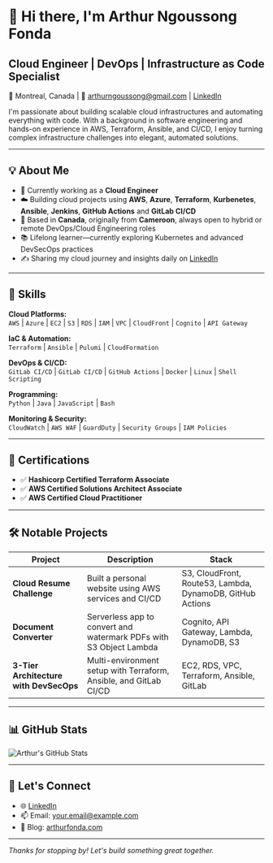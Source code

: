 # 👋 Hi there, I'm Arthur Ngoussong Fonda

## Cloud Engineer | DevOps | Infrastructure as Code Specialist
📍 Montreal, Canada  | 📧 arthurngoussong@gmail.com |  [LinkedIn](https://www.linkedin.com/in/arthur-fonda/)

I'm passionate about building scalable cloud infrastructures and automating everything with code. With a background in software engineering and hands-on experience in AWS, Terraform, Ansible, and CI/CD, I enjoy turning complex infrastructure challenges into elegant, automated solutions.

---

## 💡 About Me

- 🔧 Currently working as a **Cloud Engineer**
- ☁️ Building cloud projects using **AWS**, **Azure**, **Terraform**, **Kurbenetes**, **Ansible**, **Jenkins**, **GitHub Actions** and **GitLab CI/CD**
- 📍 Based in **Canada**, originally from **Cameroon**, always open to hybrid or remote DevOps/Cloud Engineering roles
- 📚 Lifelong learner—currently exploring Kubernetes and advanced DevSecOps practices
- ✍️ Sharing my cloud journey and insights daily on [LinkedIn](https://www.linkedin.com/in/arthur-fonda/)

---

## 🚀 Skills

**Cloud Platforms:**  
`AWS` | `Azure` | `EC2` | `S3` | `RDS` | `IAM` | `VPC` | `CloudFront` | `Cognito` | `API Gateway`

**IaC & Automation:**  
`Terraform` | `Ansible` | `Pulumi` | `CloudFormation`

**DevOps & CI/CD:**  
`GitLab CI/CD` | `GitLab CI/CD` | `GitHub Actions` | `Docker` | `Linux` | `Shell Scripting`

**Programming:**  
`Python` | `Java` | `JavaScript` | `Bash`

**Monitoring & Security:**  
`CloudWatch` | `AWS WAF` | `GuardDuty` | `Security Groups` | `IAM Policies`

---

## 📜 Certifications

- ✅ **Hashicorp Certified Terraform Associate**
- ✅ **AWS Certified Solutions Architect Associate**
- ✅ **AWS Certified Cloud Practitioner**

---

## 🛠️ Notable Projects

| Project | Description | Stack |
|--------|-------------|-------|
| **Cloud Resume Challenge** | Built a personal website using AWS services and CI/CD | S3, CloudFront, Route53, Lambda, DynamoDB, GitHub Actions |
| **Document Converter** | Serverless app to convert and watermark PDFs with S3 Object Lambda | Cognito, API Gateway, Lambda, DynamoDB, S3 |
| **3-Tier Architecture with DevSecOps** | Multi-environment setup with Terraform, Ansible, and GitLab CI/CD | EC2, RDS, VPC, Terraform, Ansible, GitLab |

---

## 📊 GitHub Stats

![Arthur's GitHub Stats](https://github-readme-stats.vercel.app/api?username=ngoussong&show_icons=true&theme=tokyonight)

---

## 🤝 Let's Connect

- 🌐 [LinkedIn](https://www.linkedin.com/in/arthur-fonda)
- 📫 Email: your.email@example.com
- 🧠 Blog: [arthurfonda.com](https://arthurfonda.com)

---

*Thanks for stopping by! Let's build something great together.*

